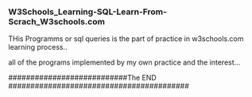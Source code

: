 ### W3Schools_Learning-SQL-Learn-From-Scrach_W3schools.com


THis Programms or sql queries is the part of practice in w3schools.com learning process..

all of the programs implemented by my own practice and the interest...


###########################The END #########################################
